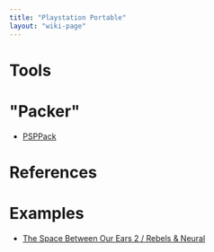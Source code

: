 ```yaml
---
title: "Playstation Portable"
layout: "wiki-page"
---
```


# Tools

# "Packer"

* [PSPPack](https://www.pouet.net/prod.php?which=91983)

# References

# Examples

* [The Space Between Our Ears 2 / Rebels & Neural](https://www.pouet.net/prod.php?which=91981)
